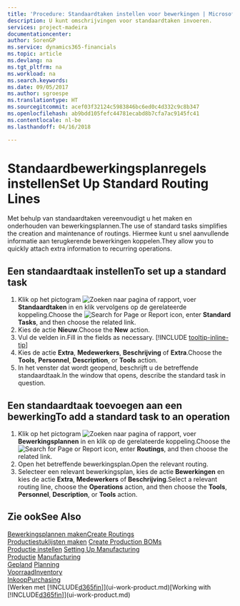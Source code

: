 ```yaml
---
title: 'Procedure: Standaardtaken instellen voor bewerkingen | Microsoft Docs'
description: U kunt omschrijvingen voor standaardtaken invoeren.
services: project-madeira
documentationcenter: 
author: SorenGP
ms.service: dynamics365-financials
ms.topic: article
ms.devlang: na
ms.tgt_pltfrm: na
ms.workload: na
ms.search.keywords: 
ms.date: 09/05/2017
ms.author: sgroespe
ms.translationtype: HT
ms.sourcegitcommit: acef03f32124c5983846bc6ed0c4d332c9c8b347
ms.openlocfilehash: ab9bdd105fefc44781ecabd8b7cfa7ac9145fc41
ms.contentlocale: nl-be
ms.lasthandoff: 04/16/2018

---
```

# <a name="set-up-standard-routing-lines"></a><span data-ttu-id="3599e-103">Standaardbewerkingsplanregels instellen</span><span class="sxs-lookup"><span data-stu-id="3599e-103">Set Up Standard Routing Lines</span></span>
<span data-ttu-id="3599e-104">Met behulp van standaardtaken vereenvoudigt u het maken en onderhouden van bewerkingsplannen.</span><span class="sxs-lookup"><span data-stu-id="3599e-104">The use of standard tasks simplifies the creation and maintenance of routings.</span></span> <span data-ttu-id="3599e-105">Hiermee kunt u snel aanvullende informatie aan terugkerende bewerkingen koppelen.</span><span class="sxs-lookup"><span data-stu-id="3599e-105">They allow you to quickly attach extra information to recurring operations.</span></span>

## <a name="to-set-up-a-standard-task"></a><span data-ttu-id="3599e-106">Een standaardtaak instellen</span><span class="sxs-lookup"><span data-stu-id="3599e-106">To set up a standard task</span></span>
1. <span data-ttu-id="3599e-107">Klik op het pictogram ![Zoeken naar pagina of rapport](media/ui-search/search_small.png "pictogram Zoeken naar pagina of rapport"), voer **Standaardtaken** in en klik vervolgens op de gerelateerde koppeling.</span><span class="sxs-lookup"><span data-stu-id="3599e-107">Choose the ![Search for Page or Report](media/ui-search/search_small.png "Search for Page or Report icon") icon, enter **Standard Tasks**, and then choose the related link.</span></span>
2. <span data-ttu-id="3599e-108">Kies de actie **Nieuw**.</span><span class="sxs-lookup"><span data-stu-id="3599e-108">Choose the **New** action.</span></span>
3. <span data-ttu-id="3599e-109">Vul de velden in.</span><span class="sxs-lookup"><span data-stu-id="3599e-109">Fill in the fields as necessary.</span></span> [!INCLUDE [tooltip-inline-tip](includes/tooltip-inline-tip_md.md)]
4. <span data-ttu-id="3599e-110">Kies de actie **Extra**, **Medewerkers**, **Beschrijving** of **Extra**.</span><span class="sxs-lookup"><span data-stu-id="3599e-110">Choose the **Tools**, **Personnel**, **Description**, or **Tools** action.</span></span>
5. <span data-ttu-id="3599e-111">In het venster dat wordt geopend, beschrijft u de betreffende standaardtaak.</span><span class="sxs-lookup"><span data-stu-id="3599e-111">In the window that opens, describe the standard task in question.</span></span>

## <a name="to-add-a-standard-task-to-an-operation"></a><span data-ttu-id="3599e-112">Een standaardtaak toevoegen aan een bewerking</span><span class="sxs-lookup"><span data-stu-id="3599e-112">To add a standard task to an operation</span></span>
1. <span data-ttu-id="3599e-113">Klik op het pictogram ![Zoeken naar pagina of rapport](media/ui-search/search_small.png "pictogram Zoeken naar pagina of rapport"), voer **Bewerkingsplannen** in en klik op de gerelateerde koppeling.</span><span class="sxs-lookup"><span data-stu-id="3599e-113">Choose the ![Search for Page or Report](media/ui-search/search_small.png "Search for Page or Report icon") icon, enter **Routings**, and then choose the related link.</span></span>
2. <span data-ttu-id="3599e-114">Open het betreffende bewerkingsplan.</span><span class="sxs-lookup"><span data-stu-id="3599e-114">Open the relevant routing.</span></span>
3. <span data-ttu-id="3599e-115">Selecteer een relevant bewerkingsplan, kies de actie **Bewerkingen** en kies de actie **Extra**, **Medewerkers** of **Beschrijving**.</span><span class="sxs-lookup"><span data-stu-id="3599e-115">Select a relevant routing line, choose the **Operations** action, and then choose the **Tools**, **Personnel**, **Description**, or **Tools** action.</span></span>

## <a name="see-also"></a><span data-ttu-id="3599e-116">Zie ook</span><span class="sxs-lookup"><span data-stu-id="3599e-116">See Also</span></span>  
[<span data-ttu-id="3599e-117">Bewerkingsplannen maken</span><span class="sxs-lookup"><span data-stu-id="3599e-117">Create Routings</span></span>](production-how-to-create-routings.md)  
<span data-ttu-id="3599e-118">[Productiestuklijsten maken](production-how-to-create-production-boms.md)   </span><span class="sxs-lookup"><span data-stu-id="3599e-118">[Create Production BOMs](production-how-to-create-production-boms.md)   </span></span>  
<span data-ttu-id="3599e-119">[Productie instellen](production-configure-production-processes.md) </span><span class="sxs-lookup"><span data-stu-id="3599e-119">[Setting Up Manufacturing](production-configure-production-processes.md) </span></span>  
<span data-ttu-id="3599e-120">[Productie](production-manage-manufacturing.md)  </span><span class="sxs-lookup"><span data-stu-id="3599e-120">[Manufacturing](production-manage-manufacturing.md)  </span></span>  
<span data-ttu-id="3599e-121">[Gepland](production-planning.md) </span><span class="sxs-lookup"><span data-stu-id="3599e-121">[Planning](production-planning.md) </span></span>  
[<span data-ttu-id="3599e-122">Voorraad</span><span class="sxs-lookup"><span data-stu-id="3599e-122">Inventory</span></span>](inventory-manage-inventory.md)  
[<span data-ttu-id="3599e-123">Inkoop</span><span class="sxs-lookup"><span data-stu-id="3599e-123">Purchasing</span></span>](purchasing-manage-purchasing.md)  
<span data-ttu-id="3599e-124">[Werken met [!INCLUDE[d365fin](includes/d365fin_md.md)]](ui-work-product.md)</span><span class="sxs-lookup"><span data-stu-id="3599e-124">[Working with [!INCLUDE[d365fin](includes/d365fin_md.md)]](ui-work-product.md)</span></span>  

